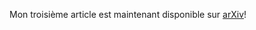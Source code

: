 Mon troisième article est maintenant disponible sur <a href="https://arxiv.org/abs/2405.08952">arXiv</a>!
